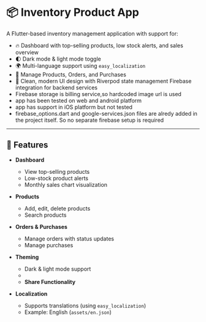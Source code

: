 
# 📦 Inventory Product App

A Flutter-based inventory management application with support for:
- 🔥 Dashboard with top-selling products, low stock alerts, and sales overview
- 🌓 Dark mode & light mode toggle
- 🌍 Multi-language support using `easy_localization`
- 🛒 Manage Products, Orders, and Purchases
- 🎨 Clean, modern UI design with Riverpod state management
Firebase integration for backend services
- Firebase storage is billing service,so hardcoded image url is used
- app has been tested on web and android platform
- app has support in iOS platform but not tested
- firebase_options.dart and google-services.json files are alredy added in the project itself. So no separate firebase setup is required
---

## 🚀 Features
- **Dashboard**
    - View top-selling products
    - Low-stock product alerts
    - Monthly sales chart visualization

- **Products**
    - Add, edit, delete products
    - Search products
  

- **Orders & Purchases**
    - Manage orders with status updates
    - Manage purchases   

- **Theming**
    - Dark & light mode support
    - 
  - **Share Functionality**
     

- **Localization**
    - Supports translations (using `easy_localization`)
    - Example: English (`assets/en.json`)
